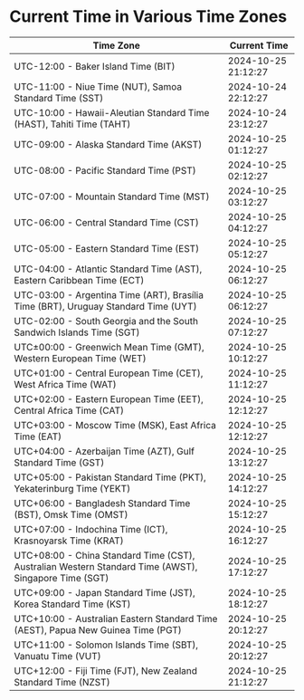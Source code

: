 # Current Time in Various Time Zones

| Time Zone | Current Time |
|-----------|--------------|
| UTC-12:00 - Baker Island Time (BIT) | 2024-10-25 21:12:27 |
| UTC-11:00 - Niue Time (NUT), Samoa Standard Time (SST) | 2024-10-24 22:12:27 |
| UTC-10:00 - Hawaii-Aleutian Standard Time (HAST), Tahiti Time (TAHT) | 2024-10-24 23:12:27 |
| UTC-09:00 - Alaska Standard Time (AKST) | 2024-10-25 01:12:27 |
| UTC-08:00 - Pacific Standard Time (PST) | 2024-10-25 02:12:27 |
| UTC-07:00 - Mountain Standard Time (MST) | 2024-10-25 03:12:27 |
| UTC-06:00 - Central Standard Time (CST) | 2024-10-25 04:12:27 |
| UTC-05:00 - Eastern Standard Time (EST) | 2024-10-25 05:12:27 |
| UTC-04:00 - Atlantic Standard Time (AST), Eastern Caribbean Time (ECT) | 2024-10-25 06:12:27 |
| UTC-03:00 - Argentina Time (ART), Brasília Time (BRT), Uruguay Standard Time (UYT) | 2024-10-25 06:12:27 |
| UTC-02:00 - South Georgia and the South Sandwich Islands Time (SGT) | 2024-10-25 07:12:27 |
| UTC±00:00 - Greenwich Mean Time (GMT), Western European Time (WET) | 2024-10-25 10:12:27 |
| UTC+01:00 - Central European Time (CET), West Africa Time (WAT) | 2024-10-25 11:12:27 |
| UTC+02:00 - Eastern European Time (EET), Central Africa Time (CAT) | 2024-10-25 12:12:27 |
| UTC+03:00 - Moscow Time (MSK), East Africa Time (EAT) | 2024-10-25 12:12:27 |
| UTC+04:00 - Azerbaijan Time (AZT), Gulf Standard Time (GST) | 2024-10-25 13:12:27 |
| UTC+05:00 - Pakistan Standard Time (PKT), Yekaterinburg Time (YEKT) | 2024-10-25 14:12:27 |
| UTC+06:00 - Bangladesh Standard Time (BST), Omsk Time (OMST) | 2024-10-25 15:12:27 |
| UTC+07:00 - Indochina Time (ICT), Krasnoyarsk Time (KRAT) | 2024-10-25 16:12:27 |
| UTC+08:00 - China Standard Time (CST), Australian Western Standard Time (AWST), Singapore Time (SGT) | 2024-10-25 17:12:27 |
| UTC+09:00 - Japan Standard Time (JST), Korea Standard Time (KST) | 2024-10-25 18:12:27 |
| UTC+10:00 - Australian Eastern Standard Time (AEST), Papua New Guinea Time (PGT) | 2024-10-25 20:12:27 |
| UTC+11:00 - Solomon Islands Time (SBT), Vanuatu Time (VUT) | 2024-10-25 20:12:27 |
| UTC+12:00 - Fiji Time (FJT), New Zealand Standard Time (NZST) | 2024-10-25 21:12:27 |
